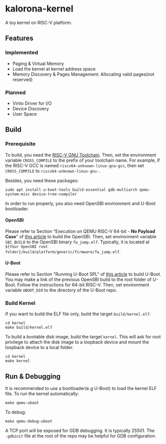 # kalorona-kernel

A toy kernel on RISC-V platform.

## Features

### Implemented

- Paging & Virtual Memory
- Load the kernel at kernel address space
- Memory Discovery & Pages Management: Allocating valid pages(not reserved)

### Planned

- Virtio Driver for I/O
- Device Discovery
- User Space

## Build

### Prerequisite

To build, you need the [RISC-V GNU Toolchain](https://github.com/riscv-collab/riscv-gnu-toolchain). Then, set the environment variable `CROSS_COMPILE` to the prefix of your toolchain name. For example, if the RISC-V GCC is named `riscv64-unknown-linux-gnu-gcc`, then set `CROSS_COMPILE` to `riscv64-unknown-linux-gnu-`.

Besides, you need these packages:

```shell
sudo apt install u-boot-tools build-essential gdb-multiarch qemu-system-misc device-tree-compiler
```

In order to run properly, you also need OpenSBI environment and U-Boot bootloader.

#### OpenSBI

Please refer to Section "Execution on QEMU RISC-V 64-bit - **No Payload Case**" of [this article](https://github.com/riscv-software-src/opensbi/blob/master/docs/platform/qemu_virt.md) to build the OpenSBI. Then, set environment variable `SBI_BUILD` to the OpenSBI binary `fw_jump.elf`. Typically, it is located at `${Your OpenSBI root folder}/build/platform/generic/firmware/fw_jump.elf`.

#### U-Boot

Please refer to Section "Running U-Boot SPL" of [this article](https://u-boot.readthedocs.io/en/latest/board/emulation/qemu-riscv.html#running-u-boot-spl) to build U-Boot. You may make a link of the previous OpenSBI build to the root folder of U-Boot. Follow the instructions for 64-bit RISC-V. Then, set environment variable `UBOOT_DIR` to the directory of the U-Boot repo.

### Build Kernel

If you want to build the ELF file only, build the target `build/kernel.elf`:

```shell
cd kernel
make build/kernel.elf
```

To build a bootable disk image, build the target `kernel`. This will ask for root privilege to attach the disk image to a loopback device and mount the loopback device to a local folder.

```shell
cd kernel
make kernel
```

## Run & Debugging

It is recommended to use a bootloader(e.g U-Boot) to load the kernel ELF file. To run the kernel automatically:

```shell
make qemu-uboot
```

To debug:

```shell
make qemu-debug-uboot
```

A TCP port will be exposed for GDB debugging. It is typically 25501. The `.gdbinit` file at the root of the repo may be helpful for GDB configuration.
